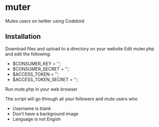# muter
Mutes users on twitter using Codebird

## Installation
Download files and upload to a directory on your website
Edit muter.php and edit the following: 
 - $CONSUMER_KEY = '';
 - $CONSUMER_SECRET = '';
 - $ACCESS_TOKEN = '';
 - $ACCESS_TOKEN_SECRET = '';
 
Run mute.php in your web browser

The script will go through all your followers and mute users who

 - Username is blank
 - Don't have a background image
 - Language is not Engish 
